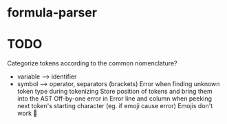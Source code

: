 # formula-parser

# TODO
Categorize tokens according to the common nomenclature?
- variable --> identifier
- symbol --> operator, separators (brackets)
Error when finding unknown token type during tokenizing
Store position of tokens and bring them into the AST
Off-by-one error in Error line and column when peeking next token's starting character (eg. if emoji cause error)
Emojis don't work 🙁
